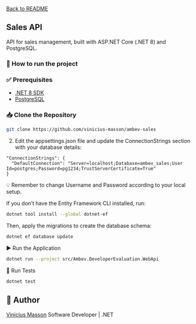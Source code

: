 [Back to README](../README.md)

## Sales API

API for sales management, built with ASP.NET Core (.NET 8) and PostgreSQL.

### 🚀 How to run the project

### ✅ Prerequisites

- [.NET 8 SDK](https://dotnet.microsoft.com/en-us/download/dotnet/8.0)
- [PostgreSQL](https://www.postgresql.org/download/)

### 📥 Clone the Repository

```bash
git clone https://github.com/vinicius-masson/ambev-sales
```

2. Edit the appsettings.json file and update the ConnectionStrings section with your database details:
```
"ConnectionStrings": {
  "DefaultConnection": "Server=localhost;Database=ambev_sales;User Id=postgres;Password=pg1234;TrustServerCertificate=True"
}
```
💡 Remember to change Username and Password according to your local setup.

If you don’t have the Entity Framework CLI installed, run:

```bash
dotnet tool install --global dotnet-ef
```

Then, apply the migrations to create the database schema:
```bash
dotnet ef database update
```

▶️ Run the Application
```bash
dotnet run --project src/Ambev.DeveloperEvaluation.WebApi
```

🧪 Run Tests
```bash
dotnet test
```

## 👤 Author
[Vinicius Masson](https://www.linkedin.com/in/vinicius-masson/)
Software Developer | .NET
